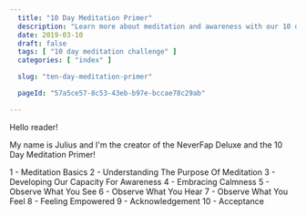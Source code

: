 ```yaml
---
  title: "10 Day Meditation Primer"
  description: "Learn more about meditation and awareness with our 10 day meditation course."
  date: 2019-03-10
  draft: false
  tags: [ "10 day meditation challenge" ]
  categories: [ "index" ]

  slug: "ten-day-meditation-primer"

  pageId: "57a5ce57-8c53-43eb-b97e-bccae78c29ab"

---
```


Hello reader!

My name is Julius and I'm the creator of the NeverFap Deluxe and the 10 Day Meditation Primer!


1 - Meditation Basics
2 - Understanding The Purpose Of Meditation
3 - Developing Our Capacity For Awareness
4 - Embracing Calmness
5 - Observe What You See
6 - Observe What You Hear
7 - Observe What You Feel
8 - Feeling Empowered
9 - Acknowledgement
10 - Acceptance

